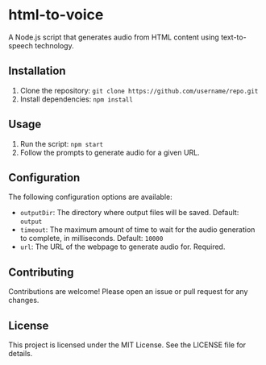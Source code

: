 # html-to-voice

A Node.js script that generates audio from HTML content using text-to-speech technology.

## Installation

1. Clone the repository: `git clone https://github.com/username/repo.git`
2. Install dependencies: `npm install`

## Usage

1. Run the script: `npm start`
2. Follow the prompts to generate audio for a given URL.

## Configuration

The following configuration options are available:

- `outputDir`: The directory where output files will be saved. Default: `output`
- `timeout`: The maximum amount of time to wait for the audio generation to complete, in milliseconds. Default: `10000`
- `url`: The URL of the webpage to generate audio for. Required.

## Contributing

Contributions are welcome! Please open an issue or pull request for any changes.

## License

This project is licensed under the MIT License. See the LICENSE file for details.